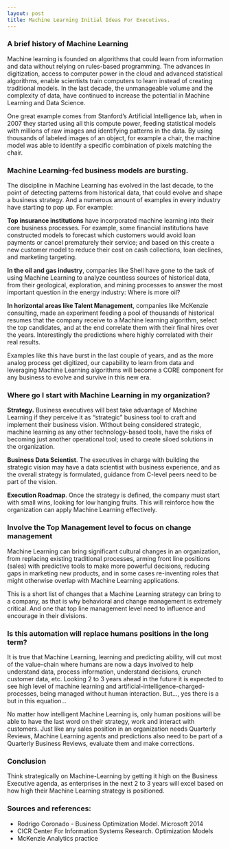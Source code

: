 ```yaml
---
layout: post
title: Machine Learning Initial Ideas For Executives.
---
```


### A brief history of Machine Learning
Machine learning is founded on algorithms that could learn from information and data without relying on rules-based programming. The advances in digitization, access to computer power in the cloud and advanced statistical algorithms, enable scientists train computers to learn instead of creating traditional models. In the last decade, the unmanageable volume and the complexity of data, have continued to increase the potential in Machine Learning and Data Science.

One great example comes from Stanford’s Artificial Intelligence lab, when in 2007 they started using all this compute power, feeding statistical models with millions of raw images and identifying patterns in the data. By using thousands of labeled images of an object, for example a chair, the machine model was able to identify a specific combination of pixels matching the chair.

### Machine Learning-fed business models are bursting.
The discipline in Machine Learning has evolved in the last decade, to the point of detecting patterns from historical data, that could evolve and shape a business strategy. And a numerous amount of examples in every industry have starting to pop up. For example:

**Top insurance institutions** have incorporated machine learning into their core business processes. For example, some financial institutions have constructed models to forecast which customers would avoid loan payments or cancel prematurely their service; and based on this create a new customer model to reduce their cost on cash collections, loan declines, and marketing targeting.

**In the oil and gas industry**, companies like Shell have gone to the task of using Machine Learning to analyze countless sources of historical data, from their geological, exploration, and mining processes to answer the most important question in the energy industry: Where is more oil?

**In horizontal areas like Talent Management**, companies like McKenzie consulting, made an experiment feeding a pool of thousands of historical resumes that the company receive to a Machine learning algorithm, select the top candidates, and at the end correlate them with their final hires over the years. Interestingly the predictions where highly correlated with their real results.

Examples like this have burst in the last couple of years, and as the more analog process get digitized, our capability to learn from data and leveraging Machine Learning algorithms will become a CORE component for any business to evolve and survive in this new era.

### Where go I start with Machine Learning in my organization?
**Strategy.** Business executives will best take advantage of Machine Learning if they perceive it as “strategic” business tool to craft and implement their business vision. Without being considered strategic, machine learning as any other technology-based tools, have the risks of becoming just another operational tool; used to create siloed solutions in the organization.

**Business Data Scientist**. The executives in charge with building the strategic vision may have a data scientist with business experience, and as the overall strategy is formulated, guidance from C-level peers need to be part of the vision.

**Execution Roadmap**. Once the strategy is defined, the company must start with small wins, looking for low hanging fruits. This will reinforce how the organization can apply Machine Learning effectively.


### Involve the Top Management level to focus on change management
Machine Learning can bring significant cultural changes in an organization, from replacing existing traditional processes, arming front line positions (sales) with predictive tools to make more powerful decisions, reducing gaps in marketing new products, and in some cases re-inventing roles that might otherwise overlap with Machine Learning applications.

This is a short list of changes that a Machine Learning strategy can bring to a company, as that is why behavioral and change management is extremely critical. And one that top line management level need to influence and encourage in their divisions.


### Is this automation will replace humans positions in the long term?
It is true that Machine Learning, learning and predicting ability, will cut most of the value-chain where humans are now a days involved to help understand data, process information, understand decisions, crunch customer data, etc. Looking 2 to 3 years ahead in the future it is expected to see high level of machine learning and artificial-intelligence-charged-processes, being managed without human interaction. But..., yes there is a but in this equation...

No matter how intelligent Machine Learning is, only human positions will be able to have the last word on their strategy, work and interact with customers. Just like any sales position in an organization needs Quarterly Reviews, Machine Learning agents and predictions also need to be part of a Quarterly Business Reviews, evaluate them and make corrections.


### Conclusion
Think strategically on Machine-Learning by getting it high on the Business Executive agenda, as enterprises in the next 2 to 3 years will excel based on how high their Machine Learning strategy is positioned.            


### Sources and references:
- Rodrigo Coronado - Business Optimization Model. Microsoft 2014
- CICR Center For Information Systems Research. Optimization Models
- McKenzie Analytics practice
